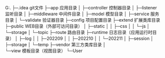 G:.
├─.idea git文件
├─app  应用目录
│  ├─controller  控制器目录 
│  ├─listener  监听目录
│  ├─middleware  中间件目录
│  ├─model  模型目录
│  ├─service  服务目录
│  └─validate  验证器目录
├─config  项目配置目录
├─extend  扩展类库目录
├─public  WEB目录（外部可访问目录）
│  ├─static
│  │  ├─css
│  │  └─js
│  └─storage
│      └─topic
├─route  路由目录
├─runtime  日志目录（应用运行时目录）
│  ├─log
│  │  ├─202209
│  │  ├─202210
│  │  └─202211
│  ├─session
│  ├─storage
│  └─temp
├─vendor 第三方类库目录
│          
└─view  模板目录（视图目录）
    └─User
